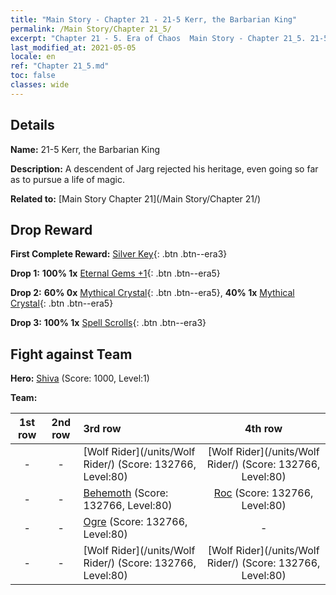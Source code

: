 ```yaml
---
title: "Main Story - Chapter 21 - 21-5 Kerr, the Barbarian King"
permalink: /Main Story/Chapter 21_5/
excerpt: "Chapter 21 - 5. Era of Chaos  Main Story - Chapter 21_5. 21-5 Kerr, the Barbarian King"
last_modified_at: 2021-05-05
locale: en
ref: "Chapter 21_5.md"
toc: false
classes: wide
---
```


## Details

 **Name:** 21-5 Kerr, the Barbarian King

 **Description:** A descendent of Jarg rejected his heritage, even going so far as to pursue a life of magic.

 **Related to:** [Main Story Chapter 21](/Main Story/Chapter 21/)

## Drop Reward

 **First Complete Reward:** [Silver Key](/Items/con_693/){: .btn .btn--era3}

 **Drop 1:** **100% 1x** [Eternal Gems +1](/Items/mat_72/){: .btn .btn--era5}

 **Drop 2:** **60% 0x** [Mythical Crystal](/Items/mat_66/){: .btn .btn--era5}, **40% 1x** [Mythical Crystal](/Items/mat_66/){: .btn .btn--era5}

 **Drop 3:** **100% 1x** [Spell Scrolls](/Items/con_694/){: .btn .btn--era3}


## Fight against Team
 **Hero:** [Shiva](/heroes/Shiva/) (Score: 1000, Level:1)

 **Team:**


  | 1st row | 2nd row | 3rd row | 4th row |
  |:----:|:----:|:----|:----:|
  | - | - | [Wolf Rider](/units/Wolf Rider/) (Score: 132766, Level:80)  | [Wolf Rider](/units/Wolf Rider/) (Score: 132766, Level:80)  |
  | - | - | [Behemoth](/units/Behemoth/) (Score: 132766, Level:80)  | [Roc](/units/Roc/) (Score: 132766, Level:80)  |
  | - | - | [Ogre](/units/Ogre/) (Score: 132766, Level:80)  | - |
  | - | - | [Wolf Rider](/units/Wolf Rider/) (Score: 132766, Level:80)  | [Wolf Rider](/units/Wolf Rider/) (Score: 132766, Level:80)  |


